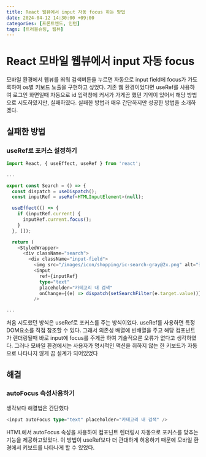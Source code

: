 ```yaml
---
title: React 웹뷰에서 input 자동 focus 하는 방법
date: 2024-04-12 14:30:00 +09:00
categories: [프론트엔드, 인턴]
tags: [트러블슈팅, 웹뷰]
---
```


# React 모바일 웹뷰에서 input 자동 focus

모바일 환경에서 웹뷰를 띄워 검색버튼을 누르면 자동으로 input field에 focus가 가도록하여 os별 키보드 노출을 구현하고 싶었다.
기존 웹 환경이었다면 useRef를 사용하여 로그인 화면일때 자동으로 id 입력창에 커서가 가게끔 했던 기억이 있어서 해당 방법으로 시도하였지만, 실패하였다.
실패한 방법과 매우 간단하지만 성공한 방법을 소개하겠다.

## 실패한 방법

### useRef로 포커스 설정하기

```ts
import React, { useEffect, useRef } from 'react';

...

export const Search = () => {
  const dispatch = useDispatch();
  const inputRef = useRef<HTMLInputElement>(null);

  useEffect(() => {
    if (inputRef.current) {
      inputRef.current.focus();
    }
  }, []);

  return (
    <StyledWrapper>
      <div className="search">
        <div className="input-field">
          <img src="/images/icon/shopping/ic-search-gray@2x.png" alt="검색" />
          <input
            ref={inputRef}
            type="text"
            placeholder="카테고리 내 검색"
            onChange={(e) => dispatch(setSearchFilter(e.target.value))}
          />

...
```

처음 시도했던 방식은 useRef로 포커스를 주는 방식이었다.
useRef를 사용하면 특정 DOM요소를 직접 참조할 수 있다.
그래서 의존성 배열에 빈배열을 주고 해당 컴포넌트가 렌더링될때 바로 input에 focus를 주게끔 하여 기술적으론 오류가 없다고 생각하였다.
그러나 모바일 환경에서는 사용자가 명시적인 액션을 취하지 않는 한 키보드가 자동으로 나타나지 않게 끔 설계가 되어있었다

## 해결

### autoFocus 속성사용하기

생각보다 해결법은 간단했다

```ts
<input autoFocus type="text" placeholder="카테고리 내 검색" />
```

HTML에서 autoFocus 속성을 사용하여 컴포넌트 렌더링시 자동으로 포커스를 맞추는 기능을 제공하고있었다. 이 방법이 useRef보다 더 관대하게 허용하기 때문에 모바일 환경에서 키보드를 나타나게 할 수 있었다.
